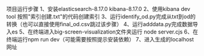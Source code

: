 项目运行步骤
1、安装elasticsearch-8.17.0 kibana-8.17.0
2、使用kibana dev tool 按照"索引创建.txt"的代码创建索引
3、运行identify_od.py完成从txt到od的转换（也可以直接使用final_od.csv跳过该步骤）
4、运行adddata.py完成数据导入es
5、在终端进入big-screen-visualization文件夹运行 node server.cjs
6、在终端运行npm run dev（可能需要按照提示安装依赖）
7、进入生成的localhost网址
